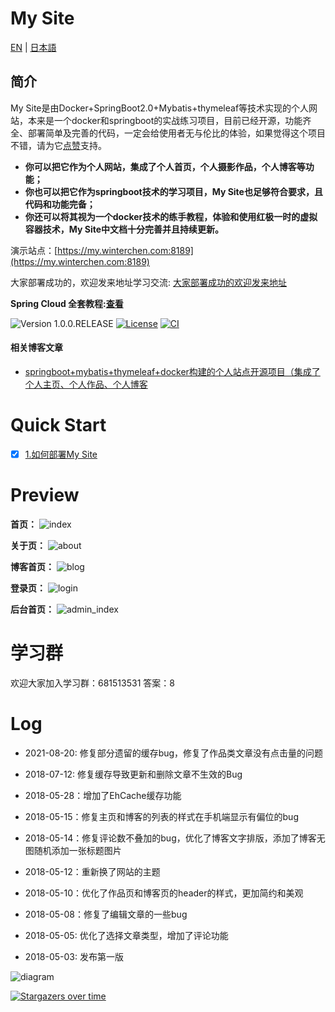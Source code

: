 # My Site

[EN](/doc/README_en.md) | [日本語](/doc/README_jp.md)

## 简介
My Site是由Docker+SpringBoot2.0+Mybatis+thymeleaf等技术实现的个人网站，本来是一个docker和springboot的实战练习项目，目前已经开源，功能齐全、部署简单及完善的代码，一定会给使用者无与伦比的体验，如果觉得这个项目不错，请为它[点赞](https://github.com/WinterChenS/my-site)支持。


- **你可以把它作为个人网站，集成了个人首页，个人摄影作品，个人博客等功能；**
- **你也可以把它作为springboot技术的学习项目，My Site也足够符合要求，且代码和功能完备；**
- **你还可以将其视为一个docker技术的练手教程，体验和使用红极一时的虚拟容器技术，My Site中文档十分完善并且持续更新。**

演示站点：[https://my.winterchen.com:8189](https://my.winterchen.com:8189)

大家部署成功的，欢迎发来地址学习交流: [大家部署成功的欢迎发来地址](https://github.com/WinterChenS/my-site/issues/1)

**Spring Cloud 全套教程:[查看](https://github.com/WinterChenS/spring-cloud-hoxton-study)**

![Version 1.0.0.RELEASE](https://img.shields.io/badge/version-1.0.0-yellow.svg)
[![License](https://img.shields.io/badge/license-apache-blue.svg)](https://github.com/ZHENFENG13/My-Blog/blob/master/LICENSE)
[![CI](https://github.com/WinterChenS/my-site/actions/workflows/main.yml/badge.svg)](https://github.com/WinterChenS/my-site/actions/workflows/main.yml)



#### 相关博客文章

- [springboot+mybatis+thymeleaf+docker构建的个人站点开源项目（集成了个人主页、个人作品、个人博客](https://blog.csdn.net/winter_chen001/article/details/80266339)

# Quick Start


- [x]  [1.如何部署My Site](https://github.com/WinterChenS/my-site/wiki/%E5%A6%82%E4%BD%95%E9%83%A8%E7%BD%B2My-Site)

# Preview

**首页：**
![index](https://github.com/WinterChenS/my-site/assets/15863367/91fc50e0-7c67-497d-b8e1-f96f0baf8000)

**关于页：**
![about](https://github.com/WinterChenS/my-site/assets/15863367/ec7c04fc-1886-428f-a1e1-30a21196cb38)

**博客首页：**
![blog](https://github.com/WinterChenS/my-site/assets/15863367/543156b4-2683-427e-9bb9-68b3c3543607)

**登录页：**
![login](https://github.com/WinterChenS/my-site/assets/15863367/9709512e-5dc0-4f75-8a9d-dd556593d1b4)

**后台首页：**
![admin_index](https://github.com/WinterChenS/my-site/assets/15863367/2cc02660-2866-41ff-b6c6-580df82379d7)

# 学习群
欢迎大家加入学习群：681513531  答案：8

# Log
- 2021-08-20: 修复部分遗留的缓存bug，修复了作品类文章没有点击量的问题

- 2018-07-12: 修复缓存导致更新和删除文章不生效的Bug

- 2018-05-28：增加了EhCache缓存功能

- 2018-05-15：修复主页和博客的列表的样式在手机端显示有偏位的bug

- 2018-05-14：修复评论数不叠加的bug，优化了博客文字排版，添加了博客无图随机添加一张标题图片

- 2018-05-12：重新换了网站的主题

- 2018-05-10：优化了作品页和博客页的header的样式，更加简约和美观

- 2018-05-08：修复了编辑文章的一些bug

- 2018-05-05: 优化了选择文章类型，增加了评论功能

- 2018-05-03: 发布第一版


![diagram](https://github.com/user-attachments/assets/1f9a8188-57f9-4e5e-a3ad-0a40acf2e5d7)


[![Stargazers over time](https://starchart.cc/WinterChenS/my-site.svg)](https://starchart.cc/WinterChenS/my-site)


